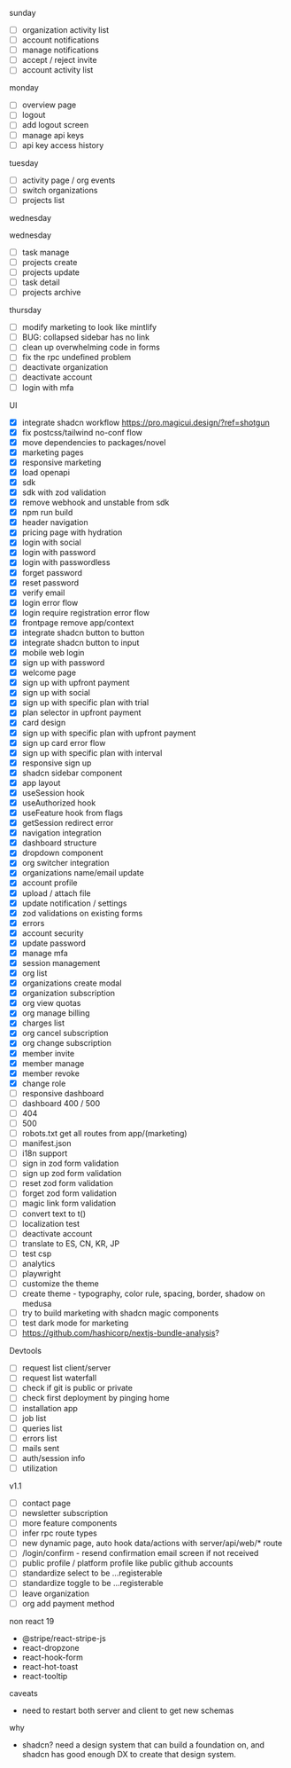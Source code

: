 sunday
- [ ] organization activity list
- [ ] account notifications
- [ ] manage notifications
- [ ] accept / reject invite
- [ ] account activity list

monday
- [ ] overview page
- [ ] logout
- [ ] add logout screen
- [ ] manage api keys
- [ ] api key access history

tuesday
- [ ] activity page / org events
- [ ] switch organizations
- [ ] projects list

wednesday

wednesday
- [ ] task manage
- [ ] projects create
- [ ] projects update
- [ ] task detail
- [ ] projects archive

thursday
- [ ] modify marketing to look like mintlify
- [ ] BUG: collapsed sidebar has no link
- [ ] clean up overwhelming code in forms
- [ ] fix the rpc undefined problem
- [ ] deactivate organization
- [ ] deactivate account
- [ ] login with mfa

UI
- [x] integrate shadcn workflow https://pro.magicui.design/?ref=shotgun
- [x] fix postcss/tailwind no-conf flow
- [x] move dependencies to packages/novel
- [x] marketing pages
- [x] responsive marketing
- [x] load openapi
- [x] sdk
- [x] sdk with zod validation
- [x] remove webhook and unstable from sdk
- [x] npm run build
- [x] header navigation
- [x] pricing page with hydration
- [x] login with social
- [x] login with password
- [x] login with passwordless
- [x] forget password
- [x] reset password
- [x] verify email
- [x] login error flow
- [x] login require registration error flow
- [x] frontpage remove app/context
- [x] integrate shadcn button to button
- [x] integrate shadcn button to input
- [x] mobile web login
- [x] sign up with password
- [x] welcome page
- [x] sign up with upfront payment
- [x] sign up with social
- [x] sign up with specific plan with trial
- [x] plan selector in upfront payment
- [x] card design
- [x] sign up with specific plan with upfront payment
- [x] sign up card error flow
- [x] sign up with specific plan with interval
- [x] responsive sign up
- [x] shadcn sidebar component
- [x] app layout
- [x] useSession hook
- [x] useAuthorized hook
- [x] useFeature hook from flags
- [x] getSession redirect error
- [x] navigation integration
- [x] dashboard structure
- [x] dropdown component
- [x] org switcher integration
- [x] organizations name/email update
- [x] account profile
- [x] upload / attach file
- [x] update notification / settings
- [x] zod validations on existing forms
- [x] errors
- [x] account security
- [x] update password
- [x] manage mfa
- [x] session management
- [x] org list
- [x] organizations create modal
- [x] organization subscription
- [x] org view quotas
- [x] org manage billing
- [x] charges list
- [x] org cancel subscription
- [x] org change subscription
- [x] member invite
- [x] member manage
- [x] member revoke
- [x] change role
- [ ] responsive dashboard
- [ ] dashboard 400 / 500
- [ ] 404
- [ ] 500
- [ ] robots.txt get all routes from app/(marketing)
- [ ] manifest.json
- [ ] i18n support
- [ ] sign in zod form validation
- [ ] sign up zod form validation
- [ ] reset zod form validation
- [ ] forget zod form validation
- [ ] magic link form validation
- [ ] convert text to t()
- [ ] localization test
- [ ] deactivate account
- [ ] translate to ES, CN, KR, JP
- [ ] test csp
- [ ] analytics
- [ ] playwright
- [ ] customize the theme
- [ ] create theme - typography, color rule, spacing, border, shadow on medusa
- [ ] try to build marketing with shadcn magic components
- [ ] test dark mode for marketing
- [ ] https://github.com/hashicorp/nextjs-bundle-analysis?

Devtools
- [ ] request list client/server
- [ ] request list waterfall
- [ ] check if git is public or private
- [ ] check first deployment by pinging home
- [ ] installation app
- [ ] job list
- [ ] queries list
- [ ] errors list
- [ ] mails sent
- [ ] auth/session info
- [ ] utilization

v1.1
- [ ] contact page
- [ ] newsletter subscription
- [ ] more feature components
- [ ] infer rpc route types
- [ ] new dynamic page, auto hook data/actions with server/api/web/* route
- [ ] /login/confirm - resend confirmation email screen if not received
- [ ] public profile / platform profile like public github accounts
- [ ] standardize select to be ...registerable
- [ ] standardize toggle to be ...registerable
- [ ] leave organization
- [ ] org add payment method

non react 19
- @stripe/react-stripe-js
- react-dropzone
- react-hook-form
- react-hot-toast
- react-tooltip


caveats
- need to restart both server and client to get new schemas

why
- shadcn? need a design system that can build a foundation on, and shadcn has 
  good enough DX to create that design system.